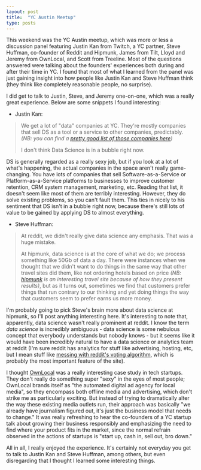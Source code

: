 ```yaml
---
layout: post
title:  "YC Austin Meetup"
type: posts
---
```


This weekend was the YC Austin meetup, which was more or less a discussion panel featuring Justin Kan from Twitch, a YC partner, Steve Huffman, co-founder of Reddit and Hipmunk, James from Tilt, Lloyd and Jeremy from OwnLocal, and Scott from Treeline. Most of the questions answered were talking about the founders' experiences both during and after their time in YC. I found that most of what I learned from the panel was just gaining insight into how people like Justin Kan and Steve Huffman think (they think like completely reasonable people, no surprise).

I did get to talk to Justin, Steve, and Jeremy one-on-one, which was a really great experience. Below are some snippets I found interesting:

- Justin Kan:

>We get a lot of "data" companies at YC. They're mostly companies that sell DS as a tool or a service to other companies, predictably.
>*(NB: you can find a [pretty good list of those companies here](http://mlwave.com/ycombinator-2014-data-science-start-ups/))*
>
>I don't think Data Science is in a bubble right now.

DS is generally regarded as a really sexy job, but if you look at a lot of what's happening, the actual companies in the space aren't really game-changing. You have lots of companies that sell Software-as-a-Service or Platform-as-a-Service platforms to businesses to improve customer retention, CRM system management, marketing, etc. Reading that list, it doesn't seem like most of them are terribly interesting. However, they do solve existing problems, so you can't fault them. This ties in nicely to his sentiment that DS isn't in a bubble right now, because there's still lots of value to be gained by applying DS to almost everything.

- Steve Huffman:

>At reddit, we didn't really give data science any emphasis. That was a huge mistake.
>
>At hipmunk, data science is at the core of what we do; we process something like 50Gb of data a day.
>There were instances when we thought that we didn't want to do things in the same way that other travel sites did them,
>like not ordering hotels based on price *(NB: [hipmunk](https://www.hipmunk.com/) is an interesting travel site 
>because of how they present results)*, but as it turns out, sometimes we find that customers prefer things that run 
>contrary to our thinking and yet doing things the way that customers seem to prefer earns us more money.

I'm probably going to pick Steve's brain more about data science at hipmunk, so I'll post anything interesting here.
It's interesting to note that, apparently, data science wasn't really prominent at reddit. I know the term *data science* is incredibly ambiguous - data science is some nebulous concept that everybody understands but nobody knows - but it seems like it would have been incredibly natural to have a data science or analytics team at reddit (I'm sure reddit has analytics for stuff like advertising, hosting, etc, but I mean stuff like [messing with reddit's voting algorithm](https://www.google.com/webhp?sourceid=chrome-instant&ion=1&espv=2&ie=UTF-8#q=reddit%20voting%20algorithm), which is probably the most important feature of the site).

I thought [OwnLocal](http://ownlocal.com/) was a really interesting case study in tech startups. They don't really do something super "sexy" in the eyes of most people; OwnLocal brands itself as "the automated digital ad agency for local media", so they encompass both offline media and advertising, which don't strike me as particularly exciting. But instead of trying to dramatically alter the way these existing media outlets run, their approach was basically "we already have journalism figured out, it's just the business model that needs to change." It was really refreshing to hear the co-founders of a YC startup talk about growing their business responsibly and emphasizing the need to find where your product fits in the market, since the normal refrain observed in the actions of startups is "start up, cash in, sell out, bro down."

All in all, I really enjoyed the experience. It's certainly not everyday you get to talk to Justin Kan and Steve Huffman, among others, but even disregarding that I thought I learned some interesting things.